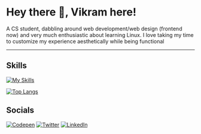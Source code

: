 # Hey there 👋, Vikram here!

A CS student, dabbling around web development/web design (frontend now) and very much enthusiastic about learning Linux. I love taking my time to customize my experience aesthetically while being functional

---

## Skills

[![My Skills](https://skillicons.dev/icons?i=html,css,sass,tailwind,js,react,svelte,figma,vim&theme=dark)](https://skillicons.dev)

[![Top Langs](https://github-readme-stats.vercel.app/api/top-langs/?username=Vikram-Hegde&layout=compact&theme=github_dark)]()

## Socials

[![Codepen](https://img.shields.io/badge/codepen-white?&style=for-the-badge&logo=codepen&logoColor=black)](https://codepen.io/vikramcodes) [![Twitter](https://img.shields.io/badge/-twitter-white?style=for-the-badge&logo=twitter)](https://twitter.com/VikramCodes) [![LinkedIn](https://img.shields.io/badge/-linkedin-white?style=for-the-badge&logo=linkedin&logoColor=blue)](https://www.linkedin.com/in/vikramcodes/)



<!--
**Vikram-Hegde/Vikram-Hegde** is a ✨ _special_ ✨ repository because its `README.md` (this file) appears on your GitHub profile.

Here are some ideas to get you started:

- 🔭 I’m currently working on ...
- 🌱 I’m currently learning ...
- 👯 I’m looking to collaborate on ...
- 🤔 I’m looking for help with ...
- 💬 Ask me about ...
- 📫 How to reach me: ...
- 😄 Pronouns: ...
- ⚡ Fun fact: ...
-->
